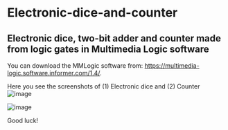 # Electronic-dice-and-counter
## Electronic dice, two-bit adder and counter made from logic gates in Multimedia Logic software

You can download the MMLogic software from: https://multimedia-logic.software.informer.com/1.4/.

Here you see the screenshots of (1) Electronic dice and (2) Counter
![image](https://user-images.githubusercontent.com/111345810/208225454-695d7ebb-897b-4a9a-adc7-34f02dc20f1c.png)

![image](https://user-images.githubusercontent.com/111345810/208225467-92f2c636-d3d7-4b34-b37a-43a164d5add2.png)


Good luck!
